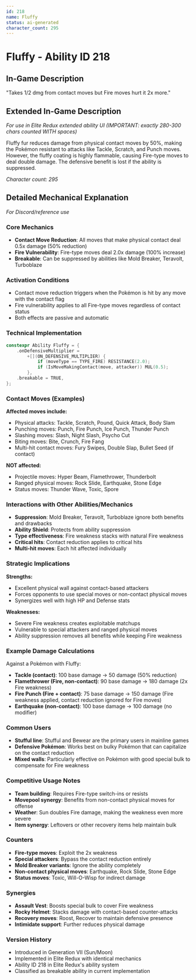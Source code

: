 ```yaml
---
id: 218
name: Fluffy
status: ai-generated
character_count: 295
---
```


# Fluffy - Ability ID 218

## In-Game Description
"Takes 1/2 dmg from contact moves but Fire moves hurt it 2x more."

## Extended In-Game Description
*For use in Elite Redux extended ability UI (IMPORTANT: exactly 280-300 chars counted WITH spaces)*

Fluffy fur reduces damage from physical contact moves by 50%, making the Pokémon resistant to attacks like Tackle, Scratch, and Punch moves. However, the fluffy coating is highly flammable, causing Fire-type moves to deal double damage. The defensive benefit is lost if the ability is suppressed.

*Character count: 295*

## Detailed Mechanical Explanation
*For Discord/reference use*

### Core Mechanics
- **Contact Move Reduction**: All moves that make physical contact deal 0.5x damage (50% reduction)
- **Fire Vulnerability**: Fire-type moves deal 2.0x damage (100% increase)
- **Breakable**: Can be suppressed by abilities like Mold Breaker, Teravolt, Turboblaze

### Activation Conditions
- Contact move reduction triggers when the Pokémon is hit by any move with the contact flag
- Fire vulnerability applies to all Fire-type moves regardless of contact status
- Both effects are passive and automatic

### Technical Implementation
```cpp
constexpr Ability Fluffy = {
    .onDefensiveMultiplier =
        +[](ON_DEFENSIVE_MULTIPLIER) {
            if (moveType == TYPE_FIRE) RESISTANCE(2.0);
            if (IsMoveMakingContact(move, attacker)) MUL(0.5);
        },
    .breakable = TRUE,
};
```

### Contact Moves (Examples)
**Affected moves include:**
- Physical attacks: Tackle, Scratch, Pound, Quick Attack, Body Slam
- Punching moves: Punch, Fire Punch, Ice Punch, Thunder Punch
- Slashing moves: Slash, Night Slash, Psycho Cut
- Biting moves: Bite, Crunch, Fire Fang
- Multi-hit contact moves: Fury Swipes, Double Slap, Bullet Seed (if contact)

**NOT affected:**
- Projectile moves: Hyper Beam, Flamethrower, Thunderbolt
- Ranged physical moves: Rock Slide, Earthquake, Stone Edge
- Status moves: Thunder Wave, Toxic, Spore

### Interactions with Other Abilities/Mechanics
- **Suppression**: Mold Breaker, Teravolt, Turboblaze ignore both benefits and drawbacks
- **Ability Shield**: Protects from ability suppression
- **Type effectiveness**: Fire weakness stacks with natural Fire weakness
- **Critical hits**: Contact reduction applies to critical hits
- **Multi-hit moves**: Each hit affected individually

### Strategic Implications
**Strengths:**
- Excellent physical wall against contact-based attackers
- Forces opponents to use special moves or non-contact physical moves
- Synergizes well with high HP and Defense stats

**Weaknesses:**
- Severe Fire weakness creates exploitable matchups
- Vulnerable to special attackers and ranged physical moves
- Ability suppression removes all benefits while keeping Fire weakness

### Example Damage Calculations
Against a Pokémon with Fluffy:
- **Tackle (contact)**: 100 base damage → 50 damage (50% reduction)
- **Flamethrower (Fire, non-contact)**: 90 base damage → 180 damage (2x Fire weakness)
- **Fire Punch (Fire + contact)**: 75 base damage → 150 damage (Fire weakness applied, contact reduction ignored for Fire moves)
- **Earthquake (non-contact)**: 100 base damage → 100 damage (no modifier)

### Common Users
- **Stufful line**: Stufful and Bewear are the primary users in mainline games
- **Defensive Pokémon**: Works best on bulky Pokémon that can capitalize on the contact reduction
- **Mixed walls**: Particularly effective on Pokémon with good special bulk to compensate for Fire weakness

### Competitive Usage Notes
- **Team building**: Requires Fire-type switch-ins or resists
- **Movepool synergy**: Benefits from non-contact physical moves for offense
- **Weather**: Sun doubles Fire damage, making the weakness even more severe
- **Item synergy**: Leftovers or other recovery items help maintain bulk

### Counters
- **Fire-type moves**: Exploit the 2x weakness
- **Special attackers**: Bypass the contact reduction entirely
- **Mold Breaker variants**: Ignore the ability completely
- **Non-contact physical moves**: Earthquake, Rock Slide, Stone Edge
- **Status moves**: Toxic, Will-O-Wisp for indirect damage

### Synergies
- **Assault Vest**: Boosts special bulk to cover Fire weakness
- **Rocky Helmet**: Stacks damage with contact-based counter-attacks
- **Recovery moves**: Roost, Recover to maintain defensive presence
- **Intimidate support**: Further reduces physical damage

### Version History
- Introduced in Generation VII (Sun/Moon)
- Implemented in Elite Redux with identical mechanics
- Ability ID 218 in Elite Redux's ability system
- Classified as breakable ability in current implementation
